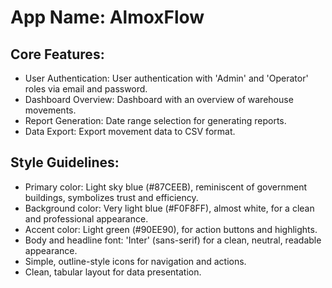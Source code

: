 # **App Name**: AlmoxFlow

## Core Features:

- User Authentication: User authentication with 'Admin' and 'Operator' roles via email and password.
- Dashboard Overview: Dashboard with an overview of warehouse movements.
- Report Generation: Date range selection for generating reports.
- Data Export: Export movement data to CSV format.

## Style Guidelines:

- Primary color: Light sky blue (#87CEEB), reminiscent of government buildings, symbolizes trust and efficiency.
- Background color: Very light blue (#F0F8FF), almost white, for a clean and professional appearance.
- Accent color: Light green (#90EE90), for action buttons and highlights.
- Body and headline font: 'Inter' (sans-serif) for a clean, neutral, readable appearance. 
- Simple, outline-style icons for navigation and actions.
- Clean, tabular layout for data presentation.